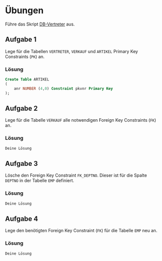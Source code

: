 # Übungen

Führe das Skript [DB-Vertreter](./SQL_-_DB-Vertreter.sql) aus.

## Aufgabe 1
Lege für die Tabellen `VERTRETER`, `VERKAUF` und `ARTIKEL` Primary Key Constraints (`PK`) an.

### Lösung
```sql
Create Table ARTIKEL
(
	anr NUMBER (4,0) Constraint pkvnr Primary Key
);	
```

## Aufgabe 2
Lege für die Tabelle `VERKAUF` alle notwendigen Foreign Key Constraints (`FK`) an.

### Lösung
```sql
Deine Lösung
```

## Aufgabe 3
Lösche den Foreign Key Constraint `FK_DEPTNO`. Dieser ist für die Spalte `DEPTNO` in der Tabelle `EMP` definiert.

### Lösung
```sql
Deine Lösung
```

## Aufgabe 4
Lege den benötigten Foreign Key Constraint (`FK`) für die Tabelle `EMP` neu an.

### Lösung
```sql
Deine Lösung
```

